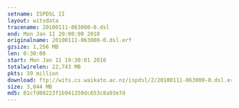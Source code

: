```yaml
---
setname: ISPDSL II
layout: witsdata
tracename: 20100111-063000-0.dsl
end: Mon Jan 11 20:00:00 2010
originalname: 20100111-063000-0.dsl.erf
gzsize: 1,256 MB
len: 0:30:00
start: Mon Jan 11 19:30:01 2010
totalwirelen: 22,743 MB
pkts: 39 million
download: ftp://wits.cs.waikato.ac.nz/ispdsl/2/20100111-063000-0.dsl.erf.gz
size: 3,044 MB
md5: 01cfd08223f1b941350dc653c8a93e7d
---
```

